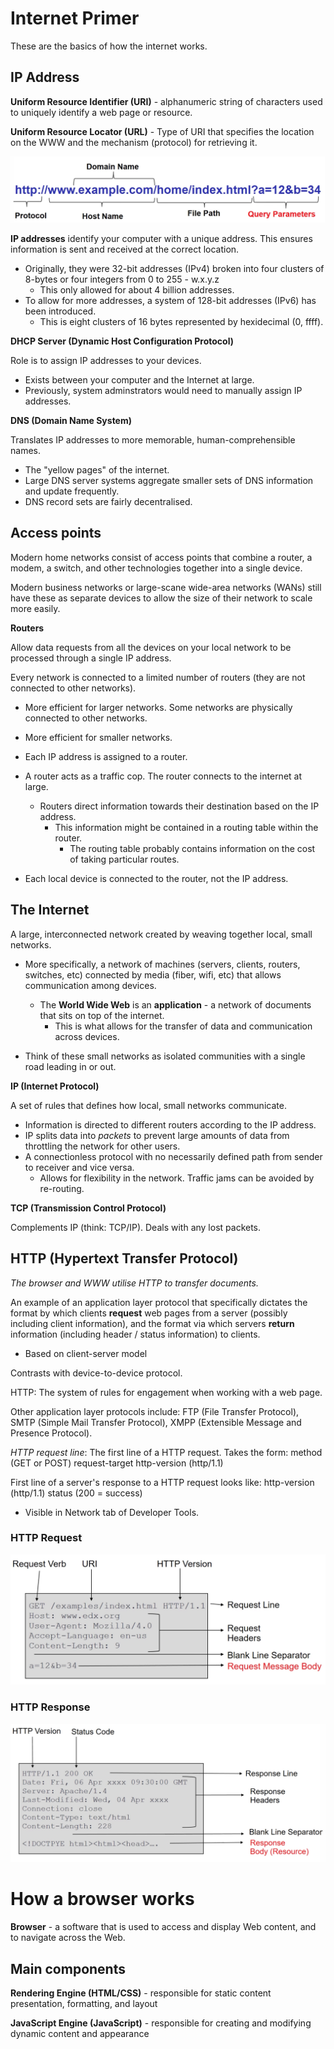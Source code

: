 # Internet Primer

These are the basics of how the internet works.

## IP Address

__Uniform Resource Identifier (URI)__ - alphanumeric string of characters used to uniquely identify a web page or resource.

__Uniform Resource Locator (URL)__ - Type of URI that specifies the location on the WWW and the mechanism (protocol) for retrieving it.

![URL explainer](images/url-explainer.png)

__IP addresses__ identify your computer with a unique address. This ensures information is sent and received at the correct location.

* Originally, they were 32-bit addresses (IPv4) broken into four clusters of 8-bytes or four integers from 0 to 255 - w.x.y.z
    * This only allowed for about 4 billion addresses.
* To allow for more addresses, a system of 128-bit addresses (IPv6) has been introduced.
    * This is eight clusters of 16 bytes represented by hexidecimal (0, ffff).
    
__DHCP Server (Dynamic Host Configuration Protocol)__

Role is to assign IP addresses to your devices.

* Exists between your computer and the Internet at large.
* Previously, system adminstrators would need to manually assign IP addresses.

__DNS (Domain Name System)__

Translates IP addresses to more memorable, human-comprehensible names.

* The "yellow pages" of the internet.
* Large DNS server systems aggregate smaller sets of DNS information and update frequently.
* DNS record sets are fairly decentralised.

## Access points

Modern home networks consist of access points that combine a router, a modem, a switch, and other technologies together into a single device.

Modern business networks or large-scane wide-area networks (WANs) still have these as separate devices to allow the size of their network to scale more easily.

__Routers__ 

Allow data requests from all the devices on your local network to be processed through a single IP address.

Every network is connected to a limited number of routers (they are not connected to other networks).
* More efficient for larger networks.
Some networks are physically connected to other networks.
* More efficient for smaller networks.

* Each IP address is assigned to a router.
* A router acts as a traffic cop. The router connects to the internet at large.
    * Routers direct information towards their destination based on the IP address.
        * This information might be contained in a routing table within the router.
            * The routing table probably contains information on the cost of taking particular routes.
* Each local device is connected to the router, not the IP address.

## The Internet

A large, interconnected network created by weaving together local, small networks.
* More specifically, a network of machines (servers, clients, routers, switches, etc) connected by media (fiber, wifi, etc) that allows communication among devices.
    * The __World Wide Web__ is an __application__ - a network of documents that sits on top of the internet.
        * This is what allows for the transfer of data and communication across devices.

* Think of these small networks as isolated communities with a single road leading in or out.

__IP (Internet Protocol)__

A set of rules that defines how local, small networks communicate.

* Information is directed to different routers according to the IP address.
* IP splits data into _packets_ to prevent large amounts of data from throttling the network for other users.
* A connectionless protocol with no necessarily defined path from sender to receiver and vice versa.
    * Allows for flexibility in the network. Traffic jams can be avoided by re-routing.
    
__TCP (Transmission Control Protocol)__

Complements IP (think: TCP/IP).
Deals with any lost packets.

## HTTP (Hypertext Transfer Protocol)

_The browser and WWW utilise HTTP to transfer documents._

An example of an application layer protocol that specifically dictates the format by which clients __request__ web pages from a server (possibly including client information), and the format via which servers __return__ information (including header / status information) to clients.
* Based on client-server model 

Contrasts with device-to-device protocol.

HTTP: The system of rules for engagement when working with a web page.

Other application layer protocols include: FTP (File Transfer Protocol), SMTP (Simple Mail Transfer Protocol), XMPP (Extensible Message and Presence Protocol).

_HTTP request line_: The first line of a HTTP request.
Takes the form: method (GET or POST) request-target http-version (http/1.1)

First line of a server's response to a HTTP request looks like: http-version (http/1.1) status (200 = success)
* Visible in Network tab of Developer Tools.

### HTTP Request

![HTTP request example](images/http-request.png)

### HTTP Response

![HTTP response example](images/http-response.png)

# How a browser works

__Browser__ - a software that is used to access and display Web content, and to navigate across the Web.

## Main components

__Rendering Engine (HTML/CSS)__ - responsible for static content presentation, formatting, and layout

__JavaScript Engine (JavaScript)__ - responsible for creating and modifying dynamic content and appearance